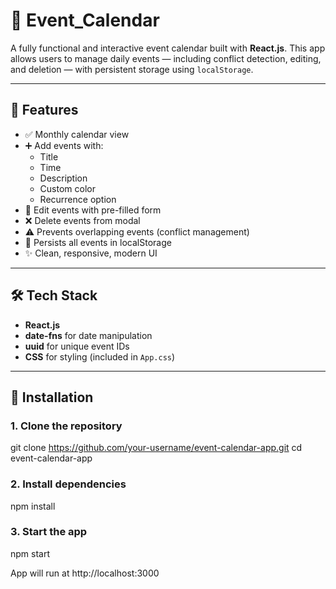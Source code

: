 # 📅 Event_Calendar 

A fully functional and interactive event calendar built with **React.js**. This app allows users to manage daily events — including conflict detection, editing, and deletion — with persistent storage using `localStorage`.

---

## 🚀 Features

- ✅ Monthly calendar view
- ➕ Add events with:
  - Title
  - Time
  - Description
  - Custom color
  - Recurrence option
- 📝 Edit events with pre-filled form
- ❌ Delete events from modal
- ⚠️ Prevents overlapping events (conflict management)
- 💾 Persists all events in localStorage
- ✨ Clean, responsive, modern UI

---

## 🛠 Tech Stack

- **React.js**
- **date-fns** for date manipulation
- **uuid** for unique event IDs
- **CSS** for styling (included in `App.css`)

---

## 🔧 Installation

### 1. Clone the repository
git clone https://github.com/your-username/event-calendar-app.git
cd event-calendar-app
### 2. Install dependencies
npm install
### 3. Start the app
npm start

App will run at http://localhost:3000

